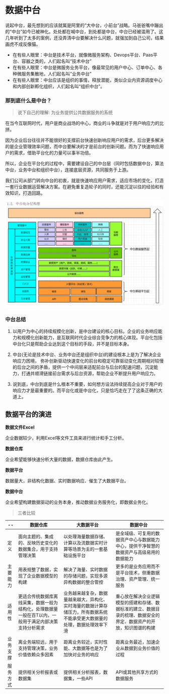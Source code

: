 # 数据中台

说起中台，最先想到的应该就属是阿⾥的“⼤中台，⼩前台”战略。马爸爸嘴中蹦出的“中台”如今已被神化。处处都在喊中台，到处都是中台，中台已经被滥用了。这几年听到了太多的案例，还没弄清中台要解决什么问题，就强加到自己公司，结果画虎不成反像猫。

- 在有些人眼里：中台是技术平台，就像微服务架构、Devops平台、Paas平台、容器之类的，人们起名叫“技术中台”
- 在有些人眼里：中台是微服务业务平台，像最常见的用户中心、订单中心、各种微服务集散地，人们起名叫“业务中台”
- 在有些人眼里：中台应该是组织的事情，释放潜能，类似企业内资源调度中心和内部创新孵化组织，人们起名叫“组织中台”。

### 那到底什么是中台？
> 说下自己的理解: 为业务提供公共数据服务的系统

在当今互联网时代，用户是商业战场的中心，商业的斗争就是对于用户响应力的比拼。

因为企业后台往往并不能很好的支撑前台快速创新响应用户的需求，后台更多解决的是企业管理效率问题，而中台要解决的才是前台的创新问题。而为了快速响应用户的需求，借助平台化的力量可以事半功倍。

所以，企业在平台化的过程中，需要建设自己的中台层（同时包括数据中台，算法中台，业务中台和组织中台），连接底层资源，共同服务于上游。

我们公司从部门转向中台的初衷，就是快速响应用户需求，适应市场的变化，打造一套行业数据运营解决方案。在避免重复造轮子的同时，还能沉淀以往的经验和有效知识，打造回路。

![架构](/img/159748246.jpg)

### 中台总结
1. 以用户为中心的持续规模化创新，是中台建设的核心目标。企业的业务响应能⼒和规模化创新能力，是互联⽹时代企业综合竞争⼒的核⼼体现。平台化包括中台化只是帮助企业达到这个目标的⼿段，并不是⽬标本身。

2. 中台(⽆论是技术中台、业务中台还是组织中台)的建设根本上是为了解决企业响应⼒困境， 弥补创新驱动快速变化的前台和稳定可靠驱动变化周期相对较慢的后台之间的⽭盾，提供⼀个中间层来适配前台与后台的配速问题，沉淀能⼒，打通并顺滑链接前台需求与后台资源，帮助企业不断提升用户响应⼒。

3. 说到底，中台到底是什么根本不重要，如何想方设法持续提高企业对于⽤户的响应⼒才是最重要的。⽽平台化或是中台化，只是恰巧走在了了这条正确的⼤道上。

## 数据平台的演进

**数据文件Excel**

企业数据较少，利用Excel等文件工具来进行统计和手工分析。

**数据仓库**

企业希望能够快速分析大量的数据，数据仓库由此产生。

**数据平台**

数据量大，非结构化数据、实时数据响应、催生了大数据平台。

**数据中台**

企业希望构建数据驱动的业务本身，推动数据业务服务化，即数据业务化。

> 三者比较

| --    |数据仓库| 大数据平台| 数据中台| 
|----    |----|----------|--------|
|定义     | 面向主题的、集成的、反映历史变化的数据集合，用于支持管理决策 |以处理海量数据存储、计算以及流数据实时计算等场景为主的一套基础设施平台 | 是全域级、可复用的数据资产中心与数据能力中心，提供干净智慧的数据资产与高级易用的数据能力 |
|主要能力 | 用表规整了数据，实现了企业数据模型的构建    | 解决了海量、实时数据的存储问题，实现多源异构数据的整合管控 | 更多的是业务应用而不是平台技术，侧重数据治理、资产管理、统一服务   |
|适用性   | 更适合传统数据库离线采集，数据一般为结构化，处理数据量一般在百T以内，一般用于满足内部决策支持分析需求  | 业务越来越复杂，数据量越来越大，异构化、实时海量的数据计算存储压力，所有数据系统不能承受更大数据量的处理，数据处理效率下滑 | 重心放在解决企业逻辑模型的搭建和存储、数据标准的建立、数据目录的梳理、数据安全的界定、数据资产的开放，知识图谱的构建    |
|业务支撑 | 离业务端较远，用于支持管理决策，业务价值依赖众多因素    | 距离业务较近，实时性能、大数据等也是为了加快对业务的响应 | 距离业务最近，加速企业从数据到业务价值的过程        |
|服务方式 | 提供相关分析报表或数据集    |  提供相关分析报表，数据集，一些API       |API或其他共享方式的数据服务         |

